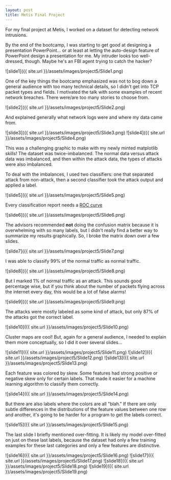 ```yaml
---
layout: post
title: Metis Final Project
---
```


For my final project at Metis, I worked on a dataset for
detecting network intrusions.

By the end of the bootcamp, I was starting to get good at 
designing a presentation PowerPoint... or at least at letting the 
auto-design feature of PowerPoint design a presentation for me. My intruder looks 
too well-dressed, though. Maybe he's an FBI agent trying to catch the 
hacker?  

![slide1]({{ site.url }}/assets/images/project5/Slide1.png)

One of the key things the bootcamp emphasized was  not to bog down 
a general
audience with too many technical details, so I didn't get into
TCP packet types and fields.  I motivated the talk
with some examples of recent network breaches. There were/are 
too many stories to choose from. 

![slide2]({{ site.url }}/assets/images/project5/Slide2.png)

And explained generally what network logs were and where my data 
came from.

![slide3]({{ site.url }}/assets/images/project5/Slide3.png)
![slide4]({{ site.url }}/assets/images/project5/Slide4.png)

This was a challenging graphic to make with my 
newly minted matplotlib skills! The dataset was twice-imbalanced.
The normal data versus attack data was imbalanced, and then
within the attack data, the types of attacks were also imbalanced.

To deal with the imbalances, I used two classifiers: one that
separated attack from non-attack, then a second classifier took 
the attack output and applied a label.

![slide5]({{ site.url }}/assets/images/project5/Slide5.png)

Every classification report needs a [ROC curve](https://scikit-learn.org/stable/modules/generated/sklearn.metrics.roc_curve.html)

![slide6]({{ site.url }}/assets/images/project5/Slide6.png)

The advisors recommended **not** doing the confusion matrix
because it is overwhelming with so many labels, but I didn't
really find a better way to summarize my results graphically.
So, I broke the matrix down over a few slides. 

![slide7]({{ site.url }}/assets/images/project5/Slide7.png)

I was able to classify 99% of the normal traffic as normal traffic.

![slide8]({{ site.url }}/assets/images/project5/Slide8.png)

But I marked 1% of normal traffic as an attack. This sounds good 
percentage wise, but if you think about the number of packets
flying across the internet every day, this would be a lot of false alarms!

![slide9]({{ site.url }}/assets/images/project5/Slide9.png)

The attacks were mostly labeled as some kind of attack, but 
only 87% of the attacks got the correct label. 

![slide10]({{ site.url }}/assets/images/project5/Slide10.png)

Cluster maps are cool! But, again for a general audience, I needed
to explain them more conceptually, so I did it over several slides...

![slide11]({{ site.url }}/assets/images/project5/Slide11.png)
![slide12]({{ site.url }}/assets/images/project5/Slide12.png)
![slide13]({{ site.url }}/assets/images/project5/Slide13.png)

Each feature was colored by skew. Some features had strong positive
or negative skew only for certain labels. That made it easier 
for a machine learning algorithm to classify them correctly.

![slide14]({{ site.url }}/assets/images/project5/Slide14.png)

But there are also labels where the colors are all "blah." 
If there are only subtle differences in 
the distributions of the feature values between one row and
another, it's going to be harder for a program to get the labels correct. 

![slide15]({{ site.url }}/assets/images/project5/Slide15.png)

The last slide I briefly mentioned over-fitting. It is likely
my model over-fitted on just on these 
last labels, because the dataset had only a few training examples
for these last categories and only a few features are distinctive.

![slide16]({{ site.url }}/assets/images/project5/Slide16.png)
![slide17]({{ site.url }}/assets/images/project5/Slide17.png)
![slide18]({{ site.url }}/assets/images/project5/Slide18.png)
![slide19]({{ site.url }}/assets/images/project5/Slide19.png)
